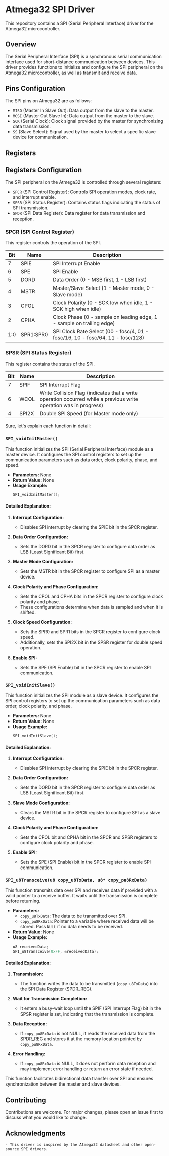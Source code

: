 
# Atmega32 SPI Driver

This repository contains a SPI (Serial Peripheral Interface) driver for the Atmega32 microcontroller.

## Overview

The Serial Peripheral Interface (SPI) is a synchronous serial communication interface used for short-distance communication between devices. This driver provides functions to initialize and configure the SPI peripheral on the Atmega32 microcontroller, as well as transmit and receive data.


## Pins Configuration

The SPI pins on Atmega32 are as follows:

- `MISO` (Master In Slave Out): Data output from the slave to the master.
- `MOSI` (Master Out Slave In): Data output from the master to the slave.
- `SCK` (Serial Clock): Clock signal provided by the master for synchronizing data transmission.
- `SS` (Slave Select): Signal used by the master to select a specific slave device for communication.

## Registers
## Registers Configuration

The SPI peripheral on the Atmega32 is controlled through several registers:

- `SPCR` (SPI Control Register): Controls SPI operation modes, clock rate, and interrupt enable.
- `SPSR` (SPI Status Register): Contains status flags indicating the status of SPI transmission.
- `SPDR` (SPI Data Register): Data register for data transmission and reception.

### SPCR (SPI Control Register)

This register controls the operation of the SPI.

| Bit | Name      | Description                                                  |
| --- | --------- | ------------------------------------------------------------ |
| 7   | SPIE      | SPI Interrupt Enable                                         |
| 6   | SPE       | SPI Enable                                                   |
| 5   | DORD      | Data Order (0 - MSB first, 1 - LSB first)                   |
| 4   | MSTR      | Master/Slave Select (1 - Master mode, 0 - Slave mode)        |
| 3   | CPOL      | Clock Polarity (0 - SCK low when idle, 1 - SCK high when idle) |
| 2   | CPHA      | Clock Phase (0 - sample on leading edge, 1 - sample on trailing edge) |
| 1:0 | SPR1:SPR0 | SPI Clock Rate Select (00 - fosc/4, 01 - fosc/16, 10 - fosc/64, 11 - fosc/128) |

### SPSR (SPI Status Register)

This register contains the status of the SPI.

| Bit | Name  | Description                              |
| --- | ----- | ---------------------------------------- |
| 7   | SPIF  | SPI Interrupt Flag                       |
| 6   | WCOL  | Write Collision Flag (indicates that a write operation occurred while a previous write operation was in progress) |
| 4   | SPI2X | Double SPI Speed (for Master mode only)  |

Sure, let's explain each function in detail:

### `SPI_voidInitMaster()`

This function initializes the SPI (Serial Peripheral Interface) module as a master device. It configures the SPI control registers to set up the communication parameters such as data order, clock polarity, phase, and speed.

- **Parameters:** None
- **Return Value:** None
- **Usage Example:**
  ```c
  SPI_voidInitMaster();
  ```

#### Detailed Explanation:
1. **Interrupt Configuration:**
   - Disables SPI interrupt by clearing the SPIE bit in the SPCR register.

2. **Data Order Configuration:**
   - Sets the DORD bit in the SPCR register to configure data order as LSB (Least Significant Bit) first.

3. **Master Mode Configuration:**
   - Sets the MSTR bit in the SPCR register to configure SPI as a master device.

4. **Clock Polarity and Phase Configuration:**
   - Sets the CPOL and CPHA bits in the SPCR register to configure clock polarity and phase.
   - These configurations determine when data is sampled and when it is shifted.

5. **Clock Speed Configuration:**
   - Sets the SPR0 and SPR1 bits in the SPCR register to configure clock speed.
   - Additionally, sets the SPI2X bit in the SPSR register for double speed operation.

6. **Enable SPI:**
   - Sets the SPE (SPI Enable) bit in the SPCR register to enable SPI communication.

### `SPI_voidInitSlave()`

This function initializes the SPI module as a slave device. It configures the SPI control registers to set up the communication parameters such as data order, clock polarity, and phase.

- **Parameters:** None
- **Return Value:** None
- **Usage Example:**
  ```c
  SPI_voidInitSlave();
  ```

#### Detailed Explanation:
1. **Interrupt Configuration:**
   - Disables SPI interrupt by clearing the SPIE bit in the SPCR register.

2. **Data Order Configuration:**
   - Sets the DORD bit in the SPCR register to configure data order as LSB (Least Significant Bit) first.

3. **Slave Mode Configuration:**
   - Clears the MSTR bit in the SPCR register to configure SPI as a slave device.

4. **Clock Polarity and Phase Configuration:**
   - Sets the CPOL bit and CPHA bit in the SPCR and SPSR registers to configure clock polarity and phase.

5. **Enable SPI:**
   - Sets the SPE (SPI Enable) bit in the SPCR register to enable SPI communication.

### `SPI_u8Transceive(u8 copy_u8TxData, u8* copy_pu8RxData)`

This function transmits data over SPI and receives data if provided with a valid pointer to a receive buffer. It waits until the transmission is complete before returning.

- **Parameters:**
  - `copy_u8TxData`: The data to be transmitted over SPI.
  - `copy_pu8RxData`: Pointer to a variable where received data will be stored. Pass `NULL` if no data needs to be received.
- **Return Value:** None
- **Usage Example:**
  ```c
  u8 receivedData;
  SPI_u8Transceive(0xFF, &receivedData);
  ```

#### Detailed Explanation:
1. **Transmission:**
   - The function writes the data to be transmitted (`copy_u8TxData`) into the SPI Data Register (SPDR_REG).
   
2. **Wait for Transmission Completion:**
   - It enters a busy-wait loop until the SPIF (SPI Interrupt Flag) bit in the SPSR register is set, indicating that the transmission is complete.
   
3. **Data Reception:**
   - If `copy_pu8RxData` is not NULL, it reads the received data from the SPDR_REG and stores it at the memory location pointed by `copy_pu8RxData`.
   
4. **Error Handling:**
   - If `copy_pu8RxData` is NULL, it does not perform data reception and may implement error handling or return an error state if needed.

This function facilitates bidirectional data transfer over SPI and ensures synchronization between the master and slave devices.


## Contributing

Contributions are welcome. For major changes, please open an issue first to discuss what you would like to change.

## Acknowledgments
```
- This driver is inspired by the Atmega32 datasheet and other open-source SPI drivers.
  ```




